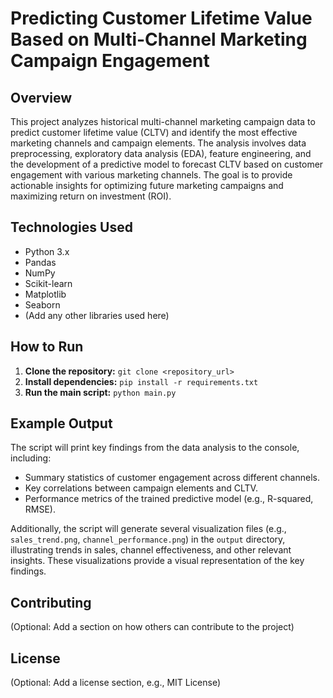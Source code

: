 # Predicting Customer Lifetime Value Based on Multi-Channel Marketing Campaign Engagement

## Overview

This project analyzes historical multi-channel marketing campaign data to predict customer lifetime value (CLTV) and identify the most effective marketing channels and campaign elements.  The analysis involves data preprocessing, exploratory data analysis (EDA), feature engineering, and the development of a predictive model to forecast CLTV based on customer engagement with various marketing channels. The goal is to provide actionable insights for optimizing future marketing campaigns and maximizing return on investment (ROI).

## Technologies Used

* Python 3.x
* Pandas
* NumPy
* Scikit-learn
* Matplotlib
* Seaborn
* (Add any other libraries used here)


## How to Run

1. **Clone the repository:**  `git clone <repository_url>`
2. **Install dependencies:** `pip install -r requirements.txt`
3. **Run the main script:** `python main.py`

## Example Output

The script will print key findings from the data analysis to the console, including:

* Summary statistics of customer engagement across different channels.
* Key correlations between campaign elements and CLTV.
* Performance metrics of the trained predictive model (e.g., R-squared, RMSE).

Additionally, the script will generate several visualization files (e.g., `sales_trend.png`, `channel_performance.png`) in the `output` directory, illustrating trends in sales, channel effectiveness, and other relevant insights.  These visualizations provide a visual representation of the key findings.


## Contributing

(Optional: Add a section on how others can contribute to the project)


## License

(Optional: Add a license section, e.g., MIT License)